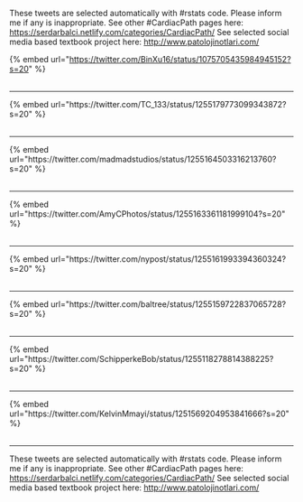

These tweets are selected automatically with #rstats code. Please inform me if any is inappropriate.
See other #CardiacPath pages here: https://serdarbalci.netlify.com/categories/CardiacPath/ 
See selected social media based textbook project here: http://www.patolojinotlari.com/

{% embed url="https://twitter.com/BinXu16/status/1075705435984945152?s=20" %}<br>
<br>
<hr>
{% embed url="https://twitter.com/TC_133/status/1255179773099343872?s=20" %}<br>
<br>
<hr>
{% embed url="https://twitter.com/madmadstudios/status/1255164503316213760?s=20" %}<br>
<br>
<hr>
{% embed url="https://twitter.com/AmyCPhotos/status/1255163361181999104?s=20" %}<br>
<br>
<hr>
{% embed url="https://twitter.com/nypost/status/1255161993394360324?s=20" %}<br>
<br>
<hr>
{% embed url="https://twitter.com/baltree/status/1255159722837065728?s=20" %}<br>
<br>
<hr>
{% embed url="https://twitter.com/SchipperkeBob/status/1255118278814388225?s=20" %}<br>
<br>
<hr>
{% embed url="https://twitter.com/KelvinMmayi/status/1251569204953841666?s=20" %}<br>
<br>
<hr>


These tweets are selected automatically with #rstats code. Please inform me if any is inappropriate.
See other #CardiacPath pages here: https://serdarbalci.netlify.com/categories/CardiacPath/ 
See selected social media based textbook project here: http://www.patolojinotlari.com/
